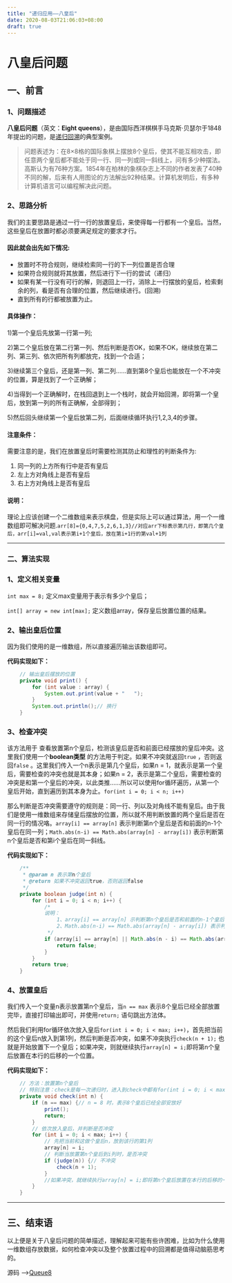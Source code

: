 ```yaml
---
title: "递归应用——八皇后"
date: 2020-08-03T21:06:03+08:00
draft: true
---
```


# 八皇后问题

## 一、前言

### 1、问题描述

**八皇后问题**（英文：**Eight queens**），是由国际西洋棋棋手马克斯·贝瑟尔于1848年提出的问题，是[递归回溯](https://quakewang.github.io/tech/recursion/)的典型案例。

>    问题表述为：在8×8格的国际象棋上摆放8个皇后，使其不能互相攻击，即任意两个皇后都不能处于同一行、同一列或同一斜线上，问有多少种摆法。高斯认为有76种方案。1854年在柏林的象棋杂志上不同的作者发表了40种不同的解，后来有人用图论的方法解出92种结果。计算机发明后，有多种计算机语言可以编程解决此问题。

### 2、思路分析

我们的主要思路是通过一行一行的放置皇后，来使得每一行都有一个皇后。当然，这些皇后在放置时都必须要满足规定的要求才行。

#### 因此就会出先如下情况:

-    放置时不符合规则，继续检索同一行的下一列位置是否合理
-    如果符合规则就将其放置，然后进行下一行的尝试（递归）
-    如果有某一行没有可行的解，则退回上一行，消除上一行摆放的皇后，检索剩余的列，看是否有合理的位置，然后继续进行。(回溯)
-    直到所有的行都被放置为止。

#### 具体操作：

1)第一个皇后先放第一行第一列;

2)第二个皇后放在第二行第一列、然后判断是否OK，如果不OK，继续放在第二列、第三列、依次把所有列都放完，找到一个合适；

3)继续第三个皇后，还是第一列、第二列......直到第8个皇后也能放在一个不冲突的位置，算是找到了一个正确解；

4)当得到一个正确解时，在栈回退到上一个栈时，就会开始回溯，即将第一个皇后，放到第一列的所有正确解，全部得到；

5)然后回头继续第一个皇后放第二列，后面继续循环执行1,2,3,4的步骤。

#### 注意条件：

需要注意的是，我们在放置皇后时需要检测其防止和理性的判断条件为:

1.   同一列的上方所有行中是否有皇后
2.   左上方对角线上是否有皇后
3.   右上方对角线上是否有皇后

#### 说明：

理论上应该创建一个二维数组来表示棋盘，但是实际上可以通过算法，用一个一维数组即可解决问题.`arr[8]={0,4,7,5,2,6,1,3}//对应arr下标表示第几行，即第几个皇后，arr[i]=val,val表示第i+1个皇后，放在第i+1行的第val+1列`

---

### 二、算法实现

### 1、定义相关变量

`int max = 8;` 定义max变量用于表示有多少个皇后；

`int[] array = new int[max];` 定义数组array，保存皇后放置位置的结果。

### 2、输出皇后位置

因为我们使用的是一维数组，所以直接遍历输出该数组即可。

**代码实现如下：**

``` java
    // 输出皇后摆放的位置
    private void print() {
        for (int value : array) {
            System.out.print(value + "   ");
        }
        System.out.println();// 换行
    }
```

### 3、检查冲突

该方法用于 查看放置第n个皇后，检测该皇后是否和前面已经摆放的皇后冲突。这里我们使用一个**boolean类型** 的方法用于判定。如果不冲突就返回`true` ，否则返回`false` 。这里我们传入一个n表示是第几个皇后，如果n = 1，就表示是第一个皇后，需要检查的冲突也就是其本身；如果n = 2，表示是第二个皇后，需要检查的冲突是和第一个皇后的冲突，以此类推……所以可以使用for循环遍历，从第一个皇后开始，直到遍历到其本身为止。`for(int i = 0; i < n; i++)`

那么判断是否冲突需要遵守的规则是：同一行、列以及对角线不能有皇后。由于我们是使用一维数组来存储皇后摆放的位置，所以就不用判断放置的两个皇后是否在同一行的情况咯。`array[i] == array[n]` 表示判断第n个皇后是否和前面的n-1个皇后在同一列；`Math.abs(n-i) == Math.abs(array[n] - array[i])` 表示判断第n个皇后是否和第i个皇后在同一斜线。

**代码实现如下：**

```java
    /**
     * @param n 表示第n个皇后
     * @return 如果不冲突返回true，否则返回false
     */
    private boolean judge(int n) {
        for (int i = 0; i < n; i++) {
            /*
            说明：
                1、array[i] == array[n] 示判断第n个皇后是否和前面的n-1个皇后在同一列
                2、Math.abs(n-i) == Math.abs(array[n] - array[i]) 表示判断第n个皇后是否和第i个皇后在同一斜线
             */
            if (array[i] == array[n] || Math.abs(n - i) == Math.abs(array[n] - array[i])) {
                return false;
            }
        }
        return true;
    }
```

### 4、放置皇后

我们传入一个变量n表示放置第n个皇后，当`n == max` 表示8个皇后已经全部放置完毕，直接打印输出即可，并使用`return;` 语句跳出方法体。

然后我们利用for循环依次放入皇后`for(int i = 0; i < max; i++)`，首先把当前的这个皇后n放入到第1列，然后判断是否冲突，如果不冲突执行`check(n + 1);` 也就是开始放置下一个皇后；如果冲突，则就继续执行`array[n] = i;`即将第n个皇后放置在本行的后移的一个位置。

**代码实现如下：**

```java
    // 方法：放置第n个皇后
    // 特别注意：check是每一次递归时，进入到check中都有for(int i = 0; i < max; i++)，因此会有回溯
    private void check(int n) {
        if (n == max) {// n = 8 时，表示8个皇后已经全部安放好
            print();
            return;
        }
        // 依次放入皇后，并判断是否冲突
        for (int i = 0; i < max; i++) {
            // 先把当前和这做个皇后n，放到该行的第1列
            array[n] = i;
            // 判断当放置第n个皇后到i列时，是否冲突
            if (judge(n)) {// 不冲突
                check(n + 1);
            }
            //如果冲突，就继续执行array[n] = i;即将第n个皇后放置在本行的后移的一个位置
        }
    }
```

----

## 三、结束语

以上便是关于八皇后问题的简单描述，理解起来可能有些许困难，比如为什么使用一维数组存放数据，如何检查冲突以及整个放置过程中的回溯都是值得动脑筋思考的。

源码 ——>[Queue8](https://github.com/QuakeWang/DataStructure/blob/master/src/com/quake/recursion/Queen8.java)